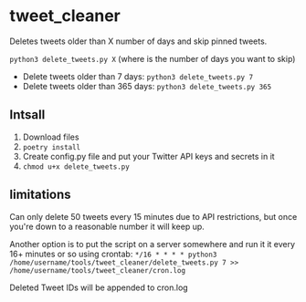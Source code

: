 # tweet_cleaner
Deletes tweets older than X number of days and skip pinned tweets.

`python3 delete_tweets.py X` (where is the number of days you want to skip)
- Delete tweets older than 7 days: `python3 delete_tweets.py 7`
- Delete tweets older than 365 days: `python3 delete_tweets.py 365`

## Intsall
1. Download files
2. `poetry install`
3. Create config.py file and put your Twitter API keys and secrets in it
4. `chmod u+x delete_tweets.py`

## limitations
Can only delete 50 tweets every 15 minutes due to API restrictions, but once you're down to a reasonable number it will keep up.

Another option is to put the script on a server somewhere and run it it every 16+ minutes or so using crontab:
`*/16 * * * * python3 /home/username/tools/tweet_cleaner/delete_tweets.py 7 >> /home/username/tools/tweet_cleaner/cron.log`

Deleted Tweet IDs will be appended to cron.log

